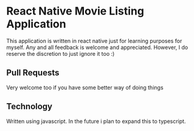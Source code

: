 # React Native Movie Listing Application

This application is written in react native just for learning purposes for myself. Any and all feedback is welcome and appreciated. However, I do reserve the discretion to just ignore it too :)

## Pull Requests

Very welcome too if you have some better way of doing things

## Technology

Written using javascript. In the future i plan to expand this to typescript.
